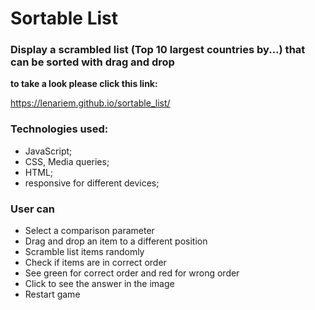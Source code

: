 # Sortable List

### Display a scrambled list (Top 10 largest countries by...) that can be sorted with drag and drop

**to take a look please click this link:** 

https://lenariem.github.io/sortable_list/

### Technologies used: 
* JavaScript;
* CSS, Media queries;
* HTML;
* responsive for different devices;

### User can
- Select a comparison parameter
- Drag and drop an item to a different position 
- Scramble list items randomly
- Check if items are in correct order
- See green for correct order and red for wrong order
- Click to see the answer in the image
- Restart game

